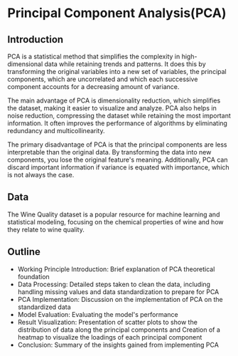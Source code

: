 # Principal Component Analysis(PCA)
## Introduction
PCA is a statistical method that simplifies the complexity in high-dimensional data while retaining trends and patterns. It does this by transforming the original variables into a new set of variables, the principal components, which are uncorrelated and which each successive component accounts for a decreasing amount of variance.

The main advantage of PCA is dimensionality reduction, which simplifies the dataset, making it easier to visualize and analyze. PCA also helps in noise reduction, compressing the dataset while retaining the most important information. It often improves the performance of algorithms by eliminating redundancy and multicollinearity.

The primary disadvantage of PCA is that the principal components are less interpretable than the original data. By transforming the data into new components, you lose the original feature's meaning. Additionally, PCA can discard important information if variance is equated with importance, which is not always the case.

## Data
The Wine Quality dataset is a popular resource for machine learning and statistical modeling, focusing on the chemical properties of wine and how they relate to wine quality. 

## Outline
- Working Principle Introduction: Brief explanation of PCA theoretical foundation
- Data Processing: Detailed steps taken to clean the data, including handling missing values and data standardization to prepare for PCA
- PCA Implementation: Discussion on the implementation of PCA on the standardized data
- Model Evaluation: Evaluating the model's performance
- Result Visualization: Presentation of scatter plots to show the distribution of data along the principal components and Creation of a heatmap to visualize the loadings of each principal component
- Conclusion: Summary of the insights gained from implementing PCA


